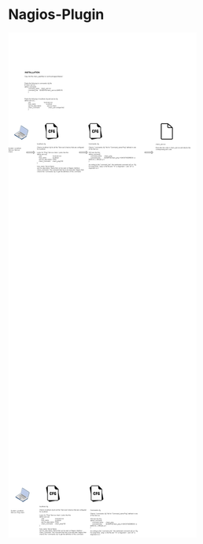 # Nagios-Plugin

![alt tag](https://github.com/surajn222/Nagios-Plugin/blob/master/installation.png)

